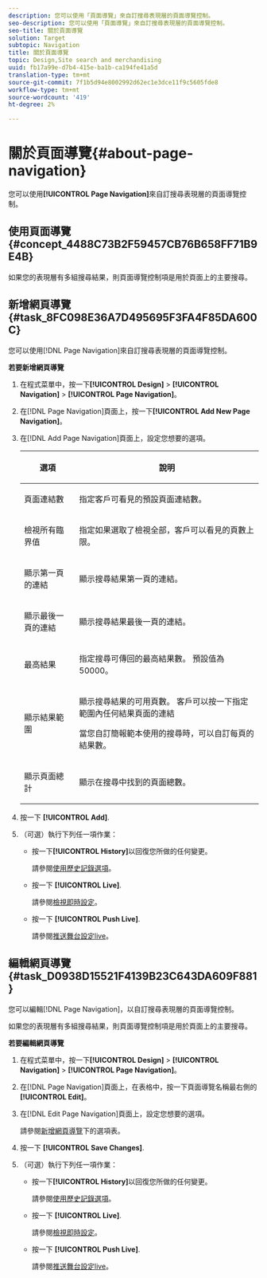 ```yaml
---
description: 您可以使用「頁面導覽」來自訂搜尋表現層的頁面導覽控制。
seo-description: 您可以使用「頁面導覽」來自訂搜尋表現層的頁面導覽控制。
seo-title: 關於頁面導覽
solution: Target
subtopic: Navigation
title: 關於頁面導覽
topic: Design,Site search and merchandising
uuid: fb17a99e-d7b4-415e-ba1b-ca194fe41a5d
translation-type: tm+mt
source-git-commit: 7f1b5d94e8002992d62ec1e3dce11f9c5605fde8
workflow-type: tm+mt
source-wordcount: '419'
ht-degree: 2%

---
```



# 關於頁面導覽{#about-page-navigation}

您可以使用&#x200B;**[!UICONTROL Page Navigation]**&#x200B;來自訂搜尋表現層的頁面導覽控制。

## 使用頁面導覽{#concept_4488C73B2F59457CB76B658FF71B9E4B}

如果您的表現層有多組搜尋結果，則頁面導覽控制項是用於頁面上的主要搜尋。

## 新增網頁導覽{#task_8FC098E36A7D495695F3FA4F85DA600C}

您可以使用[!DNL Page Navigation]來自訂搜尋表現層的頁面導覽控制。

<!-- 

t_configuring_web_page_navigation.xml

 -->

**若要新增網頁導覽**

1. 在程式菜單中，按一下&#x200B;**[!UICONTROL Design]** > **[!UICONTROL Navigation]** > **[!UICONTROL Page Navigation]**。
1. 在[!DNL Page Navigation]頁面上，按一下&#x200B;**[!UICONTROL Add New Page Navigation]**。
1. 在[!DNL Add Page Navigation]頁面上，設定您想要的選項。

   <!-- 
   r_page_navigation_options.xml
   -->

   <table> 
    <thead> 
      <tr> 
      <th colname="col1" class="entry"> <p>選項 </p> </th> 
      <th colname="col2" class="entry"> <p>說明 </p> </th> 
      </tr> 
    </thead>
    <tbody> 
      <tr> 
      <td colname="col1"> <p>頁面連結數 </p> </td> 
      <td colname="col2"> <p> 指定客戶可看見的預設頁面連結數。 </p> </td> 
      </tr> 
      <tr> 
      <td colname="col1"> <p>檢視所有臨界值 </p> </td> 
      <td colname="col2"> <p>指定如果選取了<span class="uicontrol">檢視全部</span>，客戶可以看見的頁數上限。 </p> </td> 
      </tr> 
      <tr> 
      <td colname="col1"> <p>顯示第一頁的連結 </p> </td> 
      <td colname="col2"> <p>顯示搜尋結果第一頁的連結。 </p> </td> 
      </tr> 
      <tr> 
      <td colname="col1"> <p>顯示最後一頁的連結 </p> </td> 
      <td colname="col2"> <p> 顯示搜尋結果最後一頁的連結。 </p> </td> 
      </tr> 
      <tr> 
      <td colname="col1"> <p>最高結果 </p> </td> 
      <td colname="col2"> <p>指定搜尋可傳回的最高結果數。 預設值為 50000。 </p> </td> 
      </tr> 
      <tr> 
      <td colname="col1"> <p>顯示結果範圍 </p> </td> 
      <td colname="col2"> <p>顯示搜尋結果的可用頁數。 客戶可以按一下指定範圍內任何結果頁面的連結 </p> <p> 當您自訂簡報範本使用的搜尋時，可以自訂每頁的結果數。 </p> </td> 
      </tr> 
      <tr> 
      <td colname="col1"> <p>顯示頁面總計 </p> </td> 
      <td colname="col2"> <p>顯示在搜尋中找到的頁面總數。 </p> </td> 
      </tr> 
    </tbody> 
    </table>

1. 按一下 **[!UICONTROL Add]**.
1. （可選）執行下列任一項作業：

   * 按一下&#x200B;**[!UICONTROL History]**&#x200B;以回復您所做的任何變更。

      請參閱[使用歷史記錄選項](../t-using-the-history-option.md#task_70DD3F87A67242BBBD2CB27156F43002)。

   * 按一下 **[!UICONTROL Live]**.

      請參閱[檢視即時設定](../c-about-staging.md#task_401A0EBDB5DB4D4CA933CBA7BECDC10F)。

   * 按一下 **[!UICONTROL Push Live]**.

      請參閱[推送舞台設定live](../c-about-staging.md#task_44306783B4C0408AAA58B471DAF2D9A4)。

## 編輯網頁導覽{#task_D0938D15521F4139B23C643DA609F881}

您可以編輯[!DNL Page Navigation]，以自訂搜尋表現層的頁面導覽控制。

<!-- 

t_editing_web_page_navigation.xml

 -->

如果您的表現層有多組搜尋結果，則頁面導覽控制項是用於頁面上的主要搜尋。

**若要編輯網頁導覽**

1. 在程式菜單中，按一下&#x200B;**[!UICONTROL Design]** > **[!UICONTROL Navigation]** > **[!UICONTROL Page Navigation]**。
1. 在[!DNL Page Navigation]頁面上，在表格中，按一下頁面導覽名稱最右側的&#x200B;**[!UICONTROL Edit]**。
1. 在[!DNL Edit Page Navigation]頁面上，設定您想要的選項。

   請參閱[新增網頁導覽](../c-about-design-menu/c-about-page-navigation.md#task_8FC098E36A7D495695F3FA4F85DA600C)下的選項表。
1. 按一下 **[!UICONTROL Save Changes]**.
1. （可選）執行下列任一項作業：

   * 按一下&#x200B;**[!UICONTROL History]**&#x200B;以回復您所做的任何變更。

      請參閱[使用歷史記錄選項](../t-using-the-history-option.md#task_70DD3F87A67242BBBD2CB27156F43002)。

   * 按一下 **[!UICONTROL Live]**.

      請參閱[檢視即時設定](../c-about-staging.md#task_401A0EBDB5DB4D4CA933CBA7BECDC10F)。

   * 按一下 **[!UICONTROL Push Live]**.

      請參閱[推送舞台設定live](../c-about-staging.md#task_44306783B4C0408AAA58B471DAF2D9A4)。

